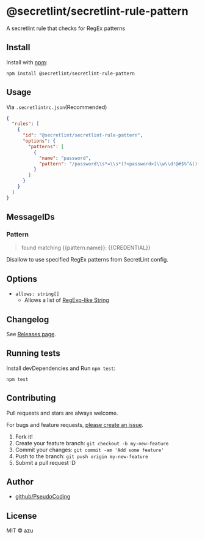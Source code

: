 # @secretlint/secretlint-rule-pattern

A secretlint rule that checks for RegEx patterns

## Install

Install with [npm](https://www.npmjs.com/):

    npm install @secretlint/secretlint-rule-pattern

## Usage

Via `.secretlintrc.json`(Recommended)

```json
{
  "rules": [
    {
      "id": "@secretlint/secretlint-rule-pattern",
      "options": {
        "patterns": [
          {
            "name": "password",
            "pattern": "/password\\s*=\\s*(?<password>[\\w\\d!@#$%^&(){}\\[\\]:\";'<>,.?\/~`_+-=|]{1,256})\\b.*/"
          }
        ]
      }
    }
  ]
}

```

## MessageIDs

### Pattern
> found matching {{pattern.name}}: {{CREDENTIAL}}

Disallow to use specified RegEx patterns from SecretLint config.

## Options

- `allows: string[]`
    - Allows a list of [RegExp-like String](https://github.com/textlint/regexp-string-matcher#regexp-like-string)

## Changelog

See [Releases page](https://github.com/secretlint/secretlint/releases).

## Running tests

Install devDependencies and Run `npm test`:

    npm test

## Contributing

Pull requests and stars are always welcome.

For bugs and feature requests, [please create an issue](https://github.com/secretlint/secretlint/issues).

1. Fork it!
2. Create your feature branch: `git checkout -b my-new-feature`
3. Commit your changes: `git commit -am 'Add some feature'`
4. Push to the branch: `git push origin my-new-feature`
5. Submit a pull request :D

## Author

- [github/PseudoCoding](https://github.com/PseudoCoding)

## License

MIT © azu
